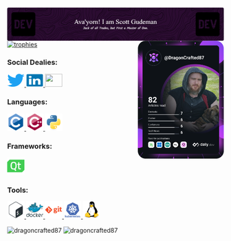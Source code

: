 <p>
    <a href="https://leviarista.github.io/github-profile-header-generator/">
        <img
            align="left"
            src="./header.png"
        />
    </a>
    <a href="https://app.daily.dev/DailyDevTips">
        <img
            align="right"
            src="./devcard.svg"
            width="200"
            alt="Dev Card"
        />
    </a>
</p>

<p>
    <a href="https://github.com/ryo-ma/github-profile-trophy">
        <img
            src="https://github-profile-trophy.vercel.app/?username=dragoncrafted87&theme=dracula&column=3&margin-w=15&margin-h=15&rank=-C,-B"
            alt="trophies"
        />
    </a>
</p>

<h3>Social Dealies:</h3>
<p>
    <a href="https://twitter.com/dragoncrafted87">
        <img
            src="https://raw.githubusercontent.com/devicons/devicon/master/icons/twitter/twitter-original.svg"
            height="30"
            width="40"
        />
    </a>
    <a href="https://linkedin.com/in/scott-gudeman">
        <img
            src="https://raw.githubusercontent.com/devicons/devicon/master/icons/linkedin/linkedin-original.svg"
            height="30"
            width="40"
        />
    </a>
    <a href="https://stackoverflow.com/users/6027454">
        <img
            src="https://raw.githubusercontent.com/StackExchange/Stacks-Icons/production/src/Icon/LogoGlyph.svg"
            height="30"
            width="40"
        />
    </a>
</p>

<h3>Languages:</h3>
<p>
    <a href="https://www.cprogramming.com/">
        <img
            src="https://raw.githubusercontent.com/devicons/devicon/master/icons/c/c-original.svg"
            alt="c"
            width="40"
            height="40"
        />
    </a>
    <a href="https://www.cplusplus.com/">
        <img
            src="https://raw.githubusercontent.com/devicons/devicon/master/icons/cplusplus/cplusplus-original.svg"
            alt="cplusplus"
            width="40"
            height="40"
        />
    </a>
    <a href="https://www.python.org">
        <img
            src="https://raw.githubusercontent.com/devicons/devicon/master/icons/python/python-original.svg"
            alt="python"
            width="40"
            height="40"
        />
    </a>
</p>

<h3>Frameworks:</h3>
<p>
    <a href="https://www.qt.io/">
        <img
            src="https://raw.githubusercontent.com/devicons/devicon/master/icons/qt/qt-original.svg"
            alt="qt"
            width="40"
            height="40"
        />
    </a>
</p>

<h3>Tools:</h3>
<p>
    <a href="https://www.gnu.org/software/bash/">
        <img
            src="https://raw.githubusercontent.com/devicons/devicon/master/icons/bash/bash-original.svg"
            alt="bash"
            width="40"
            height="40"
        />
    </a>
    <a href="https://www.docker.com/">
        <img
            src="https://raw.githubusercontent.com/devicons/devicon/master/icons/docker/docker-original-wordmark.svg"
            alt="docker"
            width="40"
            height="40"
        />
    </a>
    <a href="https://git-scm.com/">
        <img
            src="https://raw.githubusercontent.com/devicons/devicon/master/icons/git/git-plain-wordmark.svg"
            alt="git"
            width="40"
            height="40"
        />
    </a>
    <a href="https://kubernetes.io">
        <img
            src="https://raw.githubusercontent.com/devicons/devicon/master/icons/kubernetes/kubernetes-plain-wordmark.svg"
            alt="kubernetes"
            width="40"
            height="40"
        />
    </a>
    <a href="https://www.linux.org/">
        <img
            src="https://raw.githubusercontent.com/devicons/devicon/master/icons/linux/linux-original.svg"
            alt="linux"
            width="40"
            height="40"
        />
    </a>
</p>

<p>
    <img
        align="center"
        src="https://github-readme-stats.vercel.app/api/top-langs?username=dragoncrafted87&show_icons=true&locale=en&layout=compact&hide=lua&langs_count=8&theme=dracula"
        alt="dragoncrafted87"
    />
    <img
        align="center"
        src="https://github-readme-stats.vercel.app/api?username=dragoncrafted87&show_icons=true&locale=en&theme=dracula&custom_title=Github%20Stats&count_private=true"
        alt="dragoncrafted87"
    />
</p>
